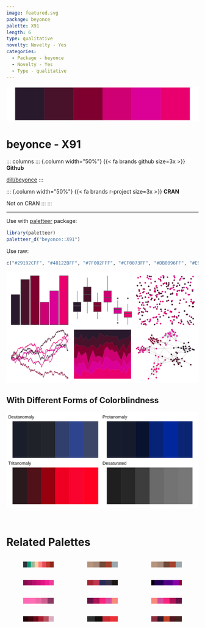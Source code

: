 ```yaml
---
image: featured.svg
package: beyonce
palette: X91
length: 6
type: qualitative
novelty: Novelty - Yes
categories:
  - Package - beyonce
  - Novelty - Yes
  - Type - qualitative
---
```


![](featured.svg)

# beyonce - X91 

::: columns
::: {.column width="50%"}
{{< fa brands github size=3x >}}
**Github**

[dill/beyonce](https://github.com/dill/beyonce)
:::

::: {.column width="50%"}
{{< fa brands r-project size=3x >}}
**CRAN**

Not on CRAN
:::
:::

<hr> 

Use with [paletteer](https://emilhvitfeldt.github.io/paletteer/) package:

```r
library(paletteer)
paletteer_d("beyonce::X91")
```

Use raw:

```r
c("#29192CFF", "#48122BFF", "#7F002FFF", "#CF0073FF", "#DB0096FF", "#E9006EFF")
``` 

![](examples.png) <br>

## With Different Forms of Colorblindness

![](colorblind.svg) 

<br>

# Related Palettes

<div class="list" style="display: grid; grid-template-columns: auto auto auto;"> <figure class="figure">
<a href="../../awtools/a_palette/"> <img src="../../awtools/a_palette/featured.svg" style="width: 100%;" class="figure-img"></a>
</figure> <figure class="figure">
<a href="../../ButterflyColors/hamadryas_feronia/"> <img src="../../ButterflyColors/hamadryas_feronia/featured.svg" style="width: 100%;" class="figure-img"></a>
</figure> <figure class="figure">
<a href="../../ButterflyColors/hamadryas_feronia/"> <img src="../../ButterflyColors/hamadryas_feronia/featured.svg" style="width: 100%;" class="figure-img"></a>
</figure> <figure class="figure">
<a href="../../PrettyCols/Pinks/"> <img src="../../PrettyCols/Pinks/featured.svg" style="width: 100%;" class="figure-img"></a>
</figure> <figure class="figure">
<a href="../../ButterflyColors/chorinea_licursis/"> <img src="../../ButterflyColors/chorinea_licursis/featured.svg" style="width: 100%;" class="figure-img"></a>
</figure> <figure class="figure">
<a href="../../beyonce/X120/"> <img src="../../beyonce/X120/featured.svg" style="width: 100%;" class="figure-img"></a>
</figure> <figure class="figure">
<a href="../../NineteenEightyR/hotpink/"> <img src="../../NineteenEightyR/hotpink/featured.svg" style="width: 100%;" class="figure-img"></a>
</figure> <figure class="figure">
<a href="../../vapeplot/sunset/"> <img src="../../vapeplot/sunset/featured.svg" style="width: 100%;" class="figure-img"></a>
</figure> <figure class="figure">
<a href="../../vapoRwave/sunSet/"> <img src="../../vapoRwave/sunSet/featured.svg" style="width: 100%;" class="figure-img"></a>
</figure> <figure class="figure">
<a href="../../beyonce/X26/"> <img src="../../beyonce/X26/featured.svg" style="width: 100%;" class="figure-img"></a>
</figure> <figure class="figure">
<a href="../../nbapalettes/blazers_city2/"> <img src="../../nbapalettes/blazers_city2/featured.svg" style="width: 100%;" class="figure-img"></a>
</figure> <figure class="figure">
<a href="../../ButterflyColors/fountainea_ryphea/"> <img src="../../ButterflyColors/fountainea_ryphea/featured.svg" style="width: 100%;" class="figure-img"></a>
</figure> 
</div>
